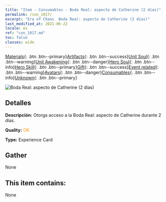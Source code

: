 ```yaml
---
title: "Item - Consumables - Boda Real: aspecto de Catherine (2 días)"
permalink: /con_1017/
excerpt: "Era of Chaos  Boda Real: aspecto de Catherine (2 días)"
last_modified_at: 2021-06-22
locale: es
ref: "con_1017.md"
toc: false
classes: wide
---
```

 [Materials](/ItemsES/){: .btn .btn--primary}[Artifacts](/ItemsES/Artifacts/){: .btn .btn--success}[Unit Soul](/ItemsES/UnitSoul/){: .btn .btn--warning}[Unit Awakening](/ItemsES/UnitAwakening/){: .btn .btn--danger}[Hero Soul](/ItemsES/HeroSoul/){: .btn .btn--info}[Hero Skill](/ItemsES/HeroSkill/){: .btn .btn--primary}[Gift](/ItemsES/Gift/){: .btn .btn--success}[Event related](/ItemsES/Events/){: .btn .btn--warning}[Avatars](/ItemsES/Avatars/){: .btn .btn--danger}[Consumables](/ItemsES/Consumables/){: .btn .btn--info}[Unknown](/ItemsES/Unknown/){: .btn .btn--primary}

 ![Boda Real: aspecto de Catherine (2 días)](/images/h/h_Catherine8.jpg)

## Detalles
 **Descripción:** Otorga acceso a la Boda Real: aspecto de Catherine durante 2 días.

 **Quality:** <span style="color: #FF8C00">OK</span>

 **Type:** Experience Card

## Gather

  None

## This item contains:

  None

